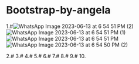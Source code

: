 # Bootstrap-by-angela
1.#![WhatsApp Image 2023-06-13 at 6 54 51 PM (2)](https://github.com/krunalbhongade/Bootstrap-by-angela/assets/126875304/db4cd055-fc95-44ef-b32e-205e77546d6e)
![WhatsApp Image 2023-06-13 at 6 54 51 PM (1)](https://github.com/krunalbhongade/Bootstrap-by-angela/assets/126875304/d9d7dc82-6bf6-44f1-9569-e331e3ae8a57)
![WhatsApp Image 2023-06-13 at 6 54 51 PM](https://github.com/krunalbhongade/Bootstrap-by-angela/assets/126875304/cec6400d-1e4d-4d6e-898b-6177357ff679)
![WhatsApp Image 2023-06-13 at 6 54 50 PM (2)](https://github.com/krunalbhongade/Bootstrap-by-angela/assets/126875304/525952aa-91b6-435e-873b-9bdce615f671)

2.#
3.#
4.#
5.#
6.#
7.#
8.#
9.#
10.
